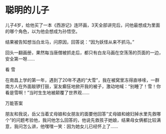 # 聪明的儿子

儿子4岁，给他买了一本《西游记》连环画，3天全部讲完后，问他最想成为里面的哪个角色，以为他会想成为孙悟空。 

结果被告知想当白龙马，问原因，回答说：“因为妖怪从来不抓马。” 

回头一翻画册，果然每当唐僧被抓走后，都只有白龙马画在空荡荡的页面的一边，安全第一呀…… 

看 雪 

在南昌上学的第一年，遇到了20年不遇的“大雪”，我在被窝里冻得直哆嗦，一群南方人在外面敲锣打鼓，室友癫狂地掀开我的被子，激动地喊：“别睡了！雪！你看是雪啊！”当时生生地被颠覆了世界观…… 

万能答案 

朋友和我说，岳父当着丈母娘和女朋友的面要他回答“丈母娘和媳妇掉水里先救哪个”的问题考验他，我问他怎么回答的，他说先救孩子她娘，结果母女俩都比较满意，我问怎么讲，他嘿嘿一笑：因为她女儿已经怀上了……